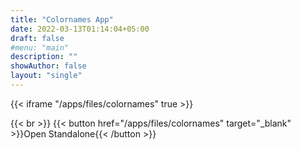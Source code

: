 ```yaml
---
title: "Colornames App"
date: 2022-03-13T01:14:04+05:00
draft: false
#menu: "main"
description: ""
showAuthor: false
layout: "single"
---
```


{{< iframe "/apps/files/colornames" true >}}



{{< br >}}
{{< button href="/apps/files/colornames" target="_blank" >}}Open Standalone{{< /button >}}
